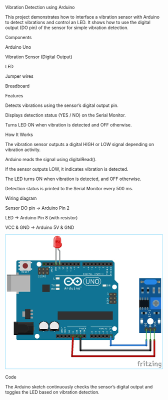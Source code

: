 Vibration Detection using Arduino

This project demonstrates how to interface a vibration sensor with Arduino to detect vibrations and control an LED. It shows how to use the digital output (DO pin) of the sensor for simple vibration detection.

Components

Arduino Uno

Vibration Sensor (Digital Output)

LED

Jumper wires

Breadboard

Features

Detects vibrations using the sensor’s digital output pin.

Displays detection status (YES / NO) on the Serial Monitor.

Turns LED ON when vibration is detected and OFF otherwise.

How It Works

The vibration sensor outputs a digital HIGH or LOW signal depending on vibration activity.

Arduino reads the signal using digitalRead().

If the sensor outputs LOW, it indicates vibration is detected.

The LED turns ON when vibration is detected, and OFF otherwise.

Detection status is printed to the Serial Monitor every 500 ms.

Wiring diagram

Sensor DO pin → Arduino Pin 2

LED → Arduino Pin 8 (with resistor)

VCC & GND → Arduino 5V & GND

![SW 420 circuit diagram](SW%20420%20Sensor.png)

Code

The Arduino sketch continuously checks the sensor’s digital output and toggles the LED based on vibration detection.
